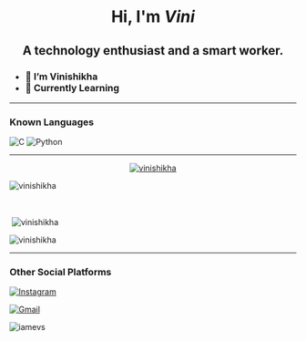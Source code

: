 <div align="center" border-radius= 50%>

<!-- ![avatar](https://github.com/iamevs/images/blob/main/monkey_1.png?raw=true) -->

</div>

<div align="center">

# Hi, I'm _Vini_ 

<h2>
A technology enthusiast and a smart worker.
<br>
</h2>

</div>

<h3>
  
- 👋 I’m Vinishikha
- 📖 Currently Learning 

 </h3>
  
<hr>

<div>
  
<h3>
 Known Languages
</h3>
  
  
  ![C](	https://img.shields.io/badge/C-00599C?style=for-the-badge&logo=c&logoColor=white)  ![Python](https://img.shields.io/badge/Python-1572B6?style=for-the-badge&logo=python&logoColor=white)  
  
</div>

<div>
<hr>
  
  
<p align="center"> <a href="https://github.com/ryo-ma/github-profile-trophy"><img src="https://github-profile-trophy.vercel.app/?username=vinishikha" alt="vinishikha" /></a> </p>

<p><img align="center" src="https://github-readme-stats.vercel.app/api/top-langs?username=vinishikha&show_icons=true&locale=en&layout=compact" alt="vinishikha" /></p><br>

<p>&nbsp;<img align="center" src="https://github-readme-stats.vercel.app/api?username=vinishikha&show_icons=true&locale=en" alt="vinishikha" /></p>

<p><img align="center" src="https://github-readme-streak-stats.herokuapp.com/?user=vinishikha&" alt="vinishikha" /></p>

 <hr>
  
  <h3> Other Social Platforms </h3>
  
<a href="https://www.instagram.com/vini_s_h_i_kha20" target="_blank">

![Instagram](https://img.shields.io/badge/Vini-%23E4405F.svg?style=for-the-badge&logo=Instagram&logoColor=white)

  
</a>   <a href="mailto:vinishikha.s@gmail.com" target="_blank">

![Gmail](https://img.shields.io/badge/Gmail-D14836?style=for-the-badge&logo=gmail&logoColor=white)

</a>


</div>

<p align="left"> <img src="https://komarev.com/ghpvc/?username=iamevs&label=Profile%20views&color=0e75b6&style=flat" alt="iamevs" /> </p>



